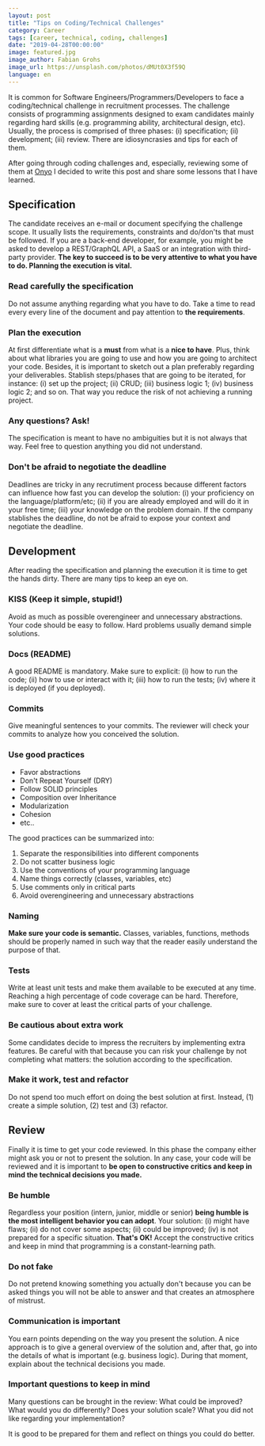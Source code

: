 ```yaml
---
layout: post
title: "Tips on Coding/Technical Challenges"
category: Career
tags: [career, technical, coding, challenges]
date: "2019-04-28T00:00:00"
image: featured.jpg
image_author: Fabian Grohs
image_url: https://unsplash.com/photos/dMUt0X3f59Q
language: en
---
```


It is common for Software Engineers/Programmers/Developers to face a coding/technical challenge in recruitment processes. The challenge consists of programming assignments designed to exam candidates mainly regarding hard skills (e.g. programming ability, architectural design, etc). Usually, the process is comprised of three phases: (i) specification; (ii) development; (iii) review. There are idiosyncrasies and tips for each of them.

After going through coding challenges and, especially, reviewing some of them at [Onyo](www.onyo.com) I decided to write this post and share some lessons that I have learned.

## Specification

The candidate receives an e-mail or document specifying the challenge scope. It usually lists the requirements, constraints and do/don'ts that must be followed. If you are a back-end developer, for example, you might be asked to develop a REST/GraphQL API, a SaaS or an integration with third-party provider. **The key to succeed is to be very attentive to what you have to do. Planning the execution is vital.**

### Read carefully the specification

Do not assume anything regarding what you have to do. Take a time to read every every line of the document and pay attention to **the requirements**.

### Plan the execution

At first differentiate what is a **must** from what is a **nice to have**. Plus, think about what libraries you are going to use and how you are going to architect your code. Besides, it is important to sketch out a plan preferably regarding your deliverables. Stablish steps/phases that are going to be iterated, for instance: (i) set up the project; (ii) CRUD; (iii) business logic 1; (iv) business logic 2; and so on. That way you reduce the risk of not achieving a running project.

### Any questions? Ask!

The specification is meant to have no ambiguities but it is not always that way. Feel free to question anything you did not understand.

### Don't be afraid to negotiate the deadline

Deadlines are tricky in any recrutiment process because different factors can influence how fast you can develop the solution: (i) your proficiency on the language/platform/etc; (ii) if you are already employed and will do it in your free time; (iii) your knowledge on the problem domain. If the company stablishes the deadline, do not be afraid to expose your context and negotiate the deadline.

## Development

After reading the specification and planning the execution it is time to get the hands dirty. There are many tips to keep an eye on.

### KISS (Keep it simple, stupid!)

Avoid as much as possible overengineer and unnecessary abstractions. Your code should be easy to follow. Hard problems usually demand simple solutions.

### Docs (README)

A good README is mandatory. Make sure to explicit: (i) how to run the code; (ii) how to use or interact with it; (iii) how to run the tests; (iv) where it is deployed (if you deployed).

### Commits

Give meaningful sentences to your commits. The reviewer will check your commits to analyze how you conceived the solution.

### Use good practices

- Favor abstractions
- Don't Repeat Yourself (DRY)
- Follow SOLID principles
- Composition over Inheritance
- Modularization
- Cohesion
- etc..

The good practices can be summarized into:

1. Separate the responsibilities into different components
2. Do not scatter business logic
3. Use the conventions of your programming language
4. Name things correctly (classes, variables, etc)
5. Use comments only in critical parts
6. Avoid overengineering and unnecessary abstractions

### Naming

**Make sure your code is semantic.** Classes, variables, functions, methods should be properly named in such way that the reader easily understand the purpose of that.

### Tests

Write at least unit tests and make them available to be executed at any time. Reaching a high percentage of code coverage can be hard. Therefore, make sure to cover at least the critical parts of your challenge.

### Be cautious about extra work

Some candidates decide to impress the recruiters by implementing extra features. Be careful with that because you can risk your challenge by not completing what matters: the solution according to the specification.

### Make it work, test and refactor

Do not spend too much effort on doing the best solution at first. Instead, (1) create a simple solution, (2) test and (3) refactor.

## Review

Finally it is time to get your code reviewed. In this phase the company either might ask you or not to present the solution. In any case, your code will be reviewed and it is important to **be open to constructive critics and keep in mind the technical decisions you made.**

### Be humble

Regardless your position (intern, junior, middle or senior) **being humble is the most intelligent behavior you can adopt**. Your solution: (i) might have flaws; (ii) do not cover some aspects; (ii) could be improved; (iv) is not prepared for a specific situation. **That's OK!** Accept the constructive critics and keep in mind that programming is a constant-learning path.

### Do not fake

Do not pretend knowing something you actually don't because you can be asked things you will not be able to answer and that creates an atmosphere of mistrust.

### Communication is important

You earn points depending on the way you present the solution. A nice approach is to give a general overview of the solution and, after that, go into the details of what is important (e.g. business logic). During that moment, explain about the technical decisions you made.

### Important questions to keep in mind

Many questions can be brought in the review: What could be improved? What would you do differently? Does your solution scale? What you did not like regarding your implementation?

It is good to be prepared for them and reflect on things you could do better.
